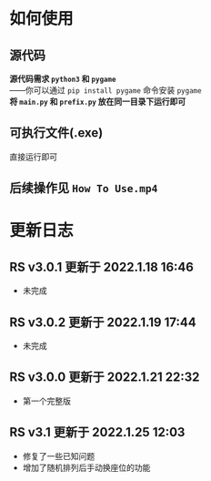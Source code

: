# 如何使用
## 源代码
**源代码需求 ```python3``` 和 ```pygame```**  
——你可以通过 ```pip install pygame``` 命令安装 ```pygame```  
**将 ```main.py``` 和 ```prefix.py``` 放在同一目录下运行即可**

## 可执行文件(.exe)
直接运行即可

## 后续操作见 ```How To Use.mp4```

# 更新日志
## RS v3.0.1 更新于 2022.1.18 16:46
- 未完成
## RS v3.0.2 更新于 2022.1.19 17:44
- 未完成
## RS v3.0.0 更新于 2022.1.21 22:32
- 第一个完整版
## RS v3.1 更新于 2022.1.25 12:03
- 修复了一些已知问题
- 增加了随机排列后手动换座位的功能
